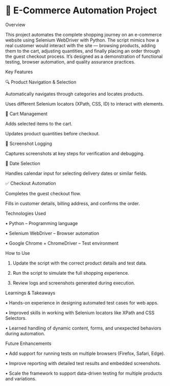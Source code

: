 # 🛒 E-Commerce Automation Project
Overview

This project automates the complete shopping journey on an e-commerce website using Selenium WebDriver with Python. The script mimics how a real customer would interact with the site — browsing products, adding them to the cart, adjusting quantities, and finally placing an order through the guest checkout process. It’s designed as a demonstration of functional testing, browser automation, and quality assurance practices.

Key Features

🔍 Product Navigation & Selection

Automatically navigates through categories and locates products.

Uses different Selenium locators (XPath, CSS, ID) to interact with elements.

🛒 Cart Management

Adds selected items to the cart.

Updates product quantities before checkout.

📸 Screenshot Logging

Captures screenshots at key steps for verification and debugging.

📅 Date Selection

Handles calendar input for selecting delivery dates or similar fields.

✅ Checkout Automation

Completes the guest checkout flow.

Fills in customer details, billing address, and confirms the order.

Technologies Used

• Python – Programming language

• Selenium WebDriver – Browser automation

• Google Chrome + ChromeDriver – Test environment

How to Use

1. Update the script with the correct product details and test data.

2. Run the script to simulate the full shopping experience.

3. Review logs and screenshots generated during execution.

Learnings & Takeaways

• Hands-on experience in designing automated test cases for web apps.

• Improved skills in working with Selenium locators like XPath and CSS Selectors.

• Learned handling of dynamic content, forms, and unexpected behaviors during automation.

Future Enhancements

• Add support for running tests on multiple browsers (Firefox, Safari, Edge).

• Improve reporting with detailed test results and embedded screenshots.

• Scale the framework to support data-driven testing for multiple products and variations.
